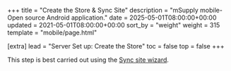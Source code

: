 +++
title = "Create the Store & Sync Site"
description = "mSupply mobile- Open source Android application."
date = 2025-05-01T08:00:00+00:00
updated = 2021-05-01T08:00:00+00:00
sort_by = "weight"
weight = 315
template = "mobile/page.html"

[extra]
lead = "Server Set up: Create the Store"
toc = false
top = false
+++

This step is best carried out using the [Sync site wizard](https://docs.msupply.org.nz/synchronisation:site_wizard).  